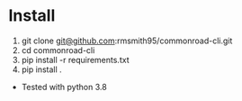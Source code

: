 # Install

1. git clone git@github.com:rmsmith95/commonroad-cli.git
2. cd commonroad-cli
3. pip install -r requirements.txt
4. pip install .

- Tested with python 3.8

